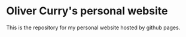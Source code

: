 # Oliver Curry's personal website
This is the repository for my personal website hosted by github pages.
